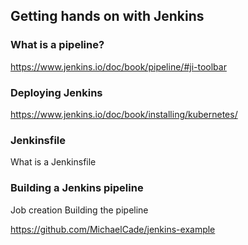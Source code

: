 ## Getting hands on with Jenkins 

### What is a pipeline? 

https://www.jenkins.io/doc/book/pipeline/#ji-toolbar 


### Deploying Jenkins 

https://www.jenkins.io/doc/book/installing/kubernetes/ 

### Jenkinsfile 
What is a Jenkinsfile 



### Building a Jenkins pipeline 
Job creation 
Building the pipeline




https://github.com/MichaelCade/jenkins-example

